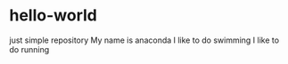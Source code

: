 # hello-world
just simple repository
My name is anaconda
I like to do swimming
I like to do running
